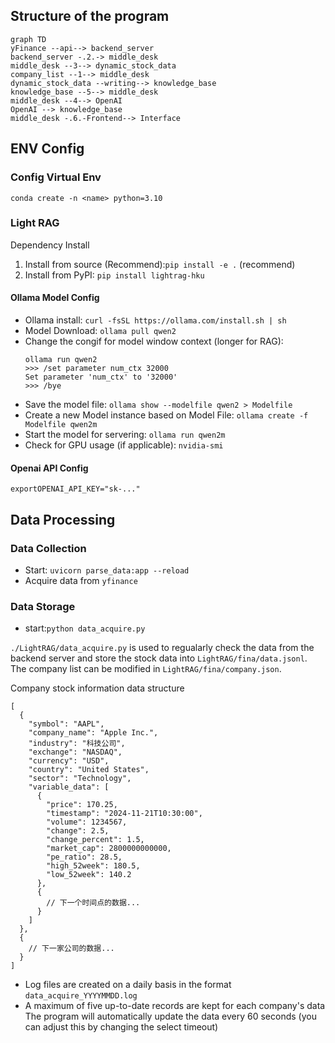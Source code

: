 ## Structure of the program

```mermaid
graph TD
yFinance --api--> backend_server
backend_server -.2.-> middle_desk
middle_desk --3--> dynamic_stock_data
company_list --1--> middle_desk
dynamic_stock_data --writing--> knowledge_base
knowledge_base --5--> middle_desk
middle_desk --4--> OpenAI 
OpenAI --> knowledge_base
middle_desk -.6.-Frontend--> Interface
```

## ENV Config
### Config Virtual Env
`conda create -n <name> python=3.10`

### Light RAG
Dependency Install
1. Install from source (Recommend):`pip install -e .` (recommend)
2. Install from PyPI: `pip install lightrag-hku`
#### Ollama Model Config
- Ollama install: `curl -fsSL https://ollama.com/install.sh | sh`
- Model Download: `ollama pull qwen2`
- Change the congif for model window context (longer for RAG): 
    ```
    ollama run qwen2
    >>> /set parameter num_ctx 32000
    Set parameter 'num_ctx' to '32000'
    >>> /bye
    ```
- Save the model file: `ollama show --modelfile qwen2 > Modelfile`
- Create a new Model instance based on Model File: `ollama create -f Modelfile qwen2m`
- Start the model for servering: `ollama run qwen2m`
- Check for GPU usage (if applicable): `nvidia-smi`

#### Openai API Config
`exportOPENAI_API_KEY="sk-..."` 



### 
## Data Processing
### Data Collection
- Start: `uvicorn parse_data:app --reload` 
- Acquire data from `yfinance`

### Data Storage
- start:`python data_acquire.py`

`./LightRAG/data_acquire.py` is used to regualarly check the data from the backend server and store the stock data into `LightRAG/fina/data.jsonl`. The company list can be modified in `LightRAG/fina/company.json`.

Company stock information data structure
```
[
  {
    "symbol": "AAPL",
    "company_name": "Apple Inc.",
    "industry": "科技公司",
    "exchange": "NASDAQ",
    "currency": "USD",
    "country": "United States",
    "sector": "Technology",
    "variable_data": [
      {
        "price": 170.25,
        "timestamp": "2024-11-21T10:30:00",
        "volume": 1234567,
        "change": 2.5,
        "change_percent": 1.5,
        "market_cap": 2800000000000,
        "pe_ratio": 28.5,
        "high_52week": 180.5,
        "low_52week": 140.2
      },
      {
        // 下一个时间点的数据...
      }
    ]
  },
  {
    // 下一家公司的数据...
  }
]
```

- Log files are created on a daily basis in the format `data_acquire_YYYYMMDD.log`
- A maximum of five up-to-date records are kept for each company's data
The program will automatically update the data every 60 seconds (you can adjust this by changing the select timeout)
